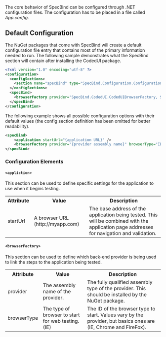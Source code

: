 The core behavior of SpecBind can be configured through .NET configuration files. The configuration has to be placed in a file called *App.config*.

## Default Configuration

The NuGet packages that come with SpecBind will create a default configuration file entry that contains most of the primary information needed to run.
The following sample demonstrates what the SpecBind section will contain after installing the CodedUI package. 

```xml
<?xml version="1.0" encoding="utf-8" ?>
<configuration>
  <configSections>
    <section name="specBind" type="SpecBind.Configuration.ConfigurationSectionHandler, SpecBind"/>
  </configSections>
  <specBind>
    <browserFactory provider="SpecBind.CodedUI.CodedUIBrowserFactory, SpecBind.CodedUI" browserType="IE" />
  </specBind>
</configuration>
```

The following example shows all possible configuration options with their default values (the config section definition has been omitted for better readability).

```xml
<specBind>
    <application startUrl="{application URL}" />
    <browserFactory provider="{provider assembly name}" browserType="IE" />
</specBind>
```
### Configuration Elements
#### `<appliction>`
This section can be used to define specific settings for the application to use when it begins testing.

<table>
    <tr>
        <th>Attribute</th>
        <th>Value</th>
        <th>Description</th>
    </tr>
    <tr>
        <td>startUrl</td>
        <td>A browser URL (http://myapp.com)</td>
        <td>The base address of the application being tested.
            This will be combined with the application page addresses 
            for navigation and validation.</td>
    </tr>
</table>

#### `<browserFactory>`
This section can be used to define which back-end provider is being used to link the steps to the application being tested. 

<table>
    <tr>
        <th>Attribute</th>
        <th>Value</th>
        <th>Description</th>
    </tr>
    <tr>
        <td>provider</td>
        <td>The assembly name of the provider.</td>
        <td>The fully qualified assembly type of the provider. This should be installed by the NuGet package.</td>
    </tr>
	<tr>
        <td>browserType</td>
        <td>The type of browser to start for web testing. (IE)</td>
        <td>The ID of the browser type to start. Values vary by the provider, but basics ones are (IE, Chrome and FireFox).</td>
    </tr>
</table>

